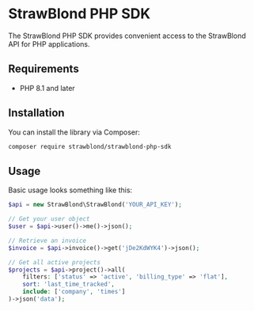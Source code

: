 # StrawBlond PHP SDK

The StrawBlond PHP SDK provides convenient access to the StrawBlond API for PHP applications.

## Requirements
- PHP 8.1 and later

## Installation
You can install the library via Composer:

```sh
composer require strawblond/strawblond-php-sdk
```

## Usage
Basic usage looks something like this:
```php
$api = new StrawBlond\StrawBlond('YOUR_API_KEY');

// Get your user object
$user = $api->user()->me()->json();

// Retrieve an invoice
$invoice = $api->invoice()->get('jDe2KdWYK4')->json();

// Get all active projects
$projects = $api->project()->all(
    filters: ['status' => 'active', 'billing_type' => 'flat'],
    sort: 'last_time_tracked',
    include: ['company', 'times']
)->json('data');
```
